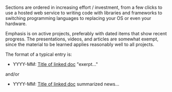 Sections are ordered in increasing effort / investment, from a few clicks to use a hosted web service
to writing code with libraries and frameworks to switching programming languages to replacing your OS
or even your hardware.

Emphasis is on active projects, preferably with dated items that show recent progress.
The presentations, videos, and articles are somewhat exempt, since
the material to be learned applies reasonably well to all projects.

The format of a typical entry is:

- YYYY-MM: [Title of linked doc](url-of-linked-doc) "exerpt..."

and/or

- YYYY-MM: [Title of linked doc](url-of-linked-doc) summarized news...
